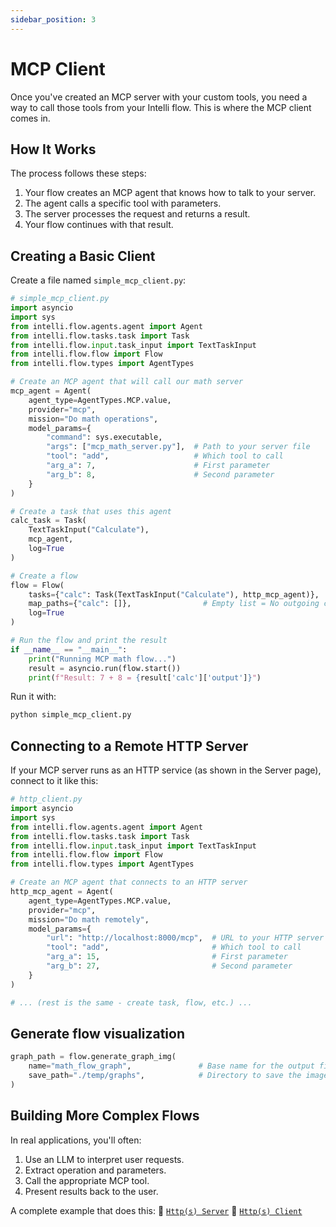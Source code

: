 ```yaml
---
sidebar_position: 3
---
```

# MCP Client

Once you've created an MCP server with your custom tools, you need a way to call those tools from your Intelli flow. This is where the MCP client comes in.

## How It Works

The process follows these steps:
1. Your flow creates an MCP agent that knows how to talk to your server.
2. The agent calls a specific tool with parameters.
3. The server processes the request and returns a result.
4. Your flow continues with that result.

## Creating a Basic Client

Create a file named `simple_mcp_client.py`:

```python
# simple_mcp_client.py
import asyncio
import sys
from intelli.flow.agents.agent import Agent
from intelli.flow.tasks.task import Task
from intelli.flow.input.task_input import TextTaskInput
from intelli.flow.flow import Flow
from intelli.flow.types import AgentTypes

# Create an MCP agent that will call our math server
mcp_agent = Agent(
    agent_type=AgentTypes.MCP.value,
    provider="mcp",
    mission="Do math operations",
    model_params={
        "command": sys.executable,
        "args": ["mcp_math_server.py"],  # Path to your server file
        "tool": "add",                   # Which tool to call
        "arg_a": 7,                      # First parameter
        "arg_b": 8,                      # Second parameter
    }
)

# Create a task that uses this agent
calc_task = Task(
    TextTaskInput("Calculate"),
    mcp_agent,
    log=True
)

# Create a flow
flow = Flow(
    tasks={"calc": Task(TextTaskInput("Calculate"), http_mcp_agent)}, 
    map_paths={"calc": []},                # Empty list = No outgoing connections from this task
    log=True
)

# Run the flow and print the result
if __name__ == "__main__":
    print("Running MCP math flow...")
    result = asyncio.run(flow.start())
    print(f"Result: 7 + 8 = {result['calc']['output']}")
```

Run it with:
```bash
python simple_mcp_client.py
```

## Connecting to a Remote HTTP Server

If your MCP server runs as an HTTP service (as shown in the Server page), connect to it like this:

```python
# http_client.py
import asyncio
import sys
from intelli.flow.agents.agent import Agent
from intelli.flow.tasks.task import Task
from intelli.flow.input.task_input import TextTaskInput
from intelli.flow.flow import Flow
from intelli.flow.types import AgentTypes

# Create an MCP agent that connects to an HTTP server
http_mcp_agent = Agent(
    agent_type=AgentTypes.MCP.value,
    provider="mcp",
    mission="Do math remotely",
    model_params={
        "url": "http://localhost:8000/mcp",  # URL to your HTTP server
        "tool": "add",                       # Which tool to call
        "arg_a": 15,                         # First parameter
        "arg_b": 27,                         # Second parameter
    }
)

# ... (rest is the same - create task, flow, etc.) ...
```

## Generate flow visualization
```python
graph_path = flow.generate_graph_img(
    name="math_flow_graph",               # Base name for the output file
    save_path="./temp/graphs",            # Directory to save the image
)
```

## Building More Complex Flows

In real applications, you'll often:
1. Use an LLM to interpret user requests.
2. Extract operation and parameters.
3. Call the appropriate MCP tool.
4. Present results back to the user.

A complete example that does this:
🔗 [`Http(s) Server`](https://github.com/intelligentnode/Intelli/blob/main/sample/mcp/http_mcp_calculator_server.py)
🔗 [`Http(s) Client`](https://github.com/intelligentnode/Intelli/blob/main/sample/mcp/http_math_flow_client.py)
